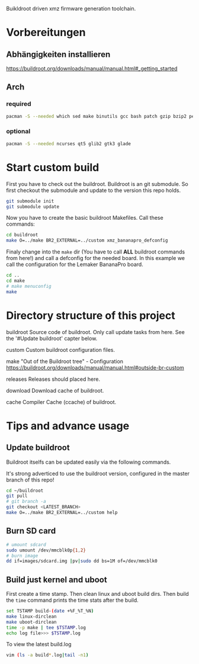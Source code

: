 Buikldroot driven xmz firmware generation toolchain.

# Vorbereitungen
## Abhängigkeiten installieren
https://buildroot.org/downloads/manual/manual.html#_getting_started

## Arch
### required
```bash
pacman -S --needed which sed make binutils gcc bash patch gzip bzip2 perl tar cpio python unzip rsync file bc wget git rsync subversion
```

### optional
```bash
pacman -S --needed ncurses qt5 glib2 gtk3 glade
```

# Start custom build
First you have to check out the buildroot. Buildroot is an git submodule.
So first checkout the submodule and update to the version this repo holds.

```bash
git submodule init
git submodule update
```

Now you have to create the basic buildroot Makefiles. Call these commands:

```bash
cd buildroot
make O=../make BR2_EXTERNAL=../custom xmz_bananapro_defconfig
```

Finaly change into the `make` dir (You have to call **ALL** buildroot commands
from here!) and call a defconfig for the needed board. In this example we call
the configuration for the Lemaker BananaPro board.

```bash
cd ..
cd make
# make menuconfig
make
```

# Directory structure of this project

buildroot       Source code of buildroot. Only call update tasks from here.
                See the '#Update buildroot' capter below.

custom          Custom buildroot configuration files.

make            "Out of the Buildroot tree" - Configuration
                https://buildroot.org/downloads/manual/manual.html#outside-br-custom

releases        Releases should placed here.

download        Download cache of buildroot.

cache           Compiler Cache (ccache) of buildroot.


# Tips and advance usage
## Update buildroot
Buildroot itselfs can be updated easily via the following commands.

It's strong adverticed to use the buildroot version, configured in the master
branch of this repo!

```bash
cd ~/buildroot
git pull
# git branch -a
git checkout <LATEST_BRANCH>
make O=../make BR2_EXTERNAL=../custom help
```

## Burn SD card

```bash
# umount sdcard
sudo umount /dev/mmcblk0p{1,2}
# burn image
dd if=images/sdcard.img |pv|sudo dd bs=1M of=/dev/mmcblk0
```

## Build just kernel and uboot
First create a time stamp. Then clean linux and uboot build dirs. Then build
the `time` command prints the time stats after the build.

```bash
set TSTAMP build-(date +%F_%T_%N)
make linux-dirclean
make uboot-dirclean
time -p make | tee $TSTAMP.log
echo log file>>> $TSTAMP.log
```

To view the latest build.log

```bash
vim (ls -a build*.log|tail -n1)
```

